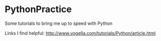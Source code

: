 PythonPractice
==============

Some tutorials to bring me up to speed with Python

Links I find helpful:
http://www.vogella.com/tutorials/Python/article.html
